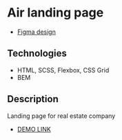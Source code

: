 # Air landing page
- [Figma design](https://www.figma.com/file/OgS4RW5LfkJX613IfBeI6n/miami_home?node-id=0%3A1&t=Fmfd5rtmklQjtIdP-0)

## Technologies
- HTML, SCSS, Flexbox, CSS Grid
- BEM

## Description
Landing page for real estate company

- [DEMO LINK](https://VolodymyrKirichenko.github.io/layout_miami/)
